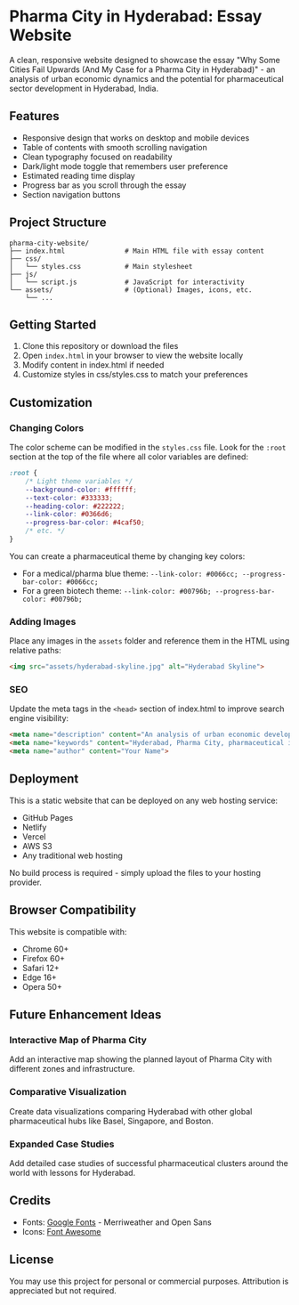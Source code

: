 # Pharma City in Hyderabad: Essay Website

A clean, responsive website designed to showcase the essay "Why Some Cities Fail Upwards (And My Case for a Pharma City in Hyderabad)" - an analysis of urban economic dynamics and the potential for pharmaceutical sector development in Hyderabad, India.

## Features

- Responsive design that works on desktop and mobile devices
- Table of contents with smooth scrolling navigation
- Clean typography focused on readability
- Dark/light mode toggle that remembers user preference
- Estimated reading time display
- Progress bar as you scroll through the essay
- Section navigation buttons

## Project Structure

```
pharma-city-website/
├── index.html               # Main HTML file with essay content
├── css/
│   └── styles.css           # Main stylesheet
├── js/
│   └── script.js            # JavaScript for interactivity
└── assets/                  # (Optional) Images, icons, etc.
    └── ...
```

## Getting Started

1. Clone this repository or download the files
2. Open `index.html` in your browser to view the website locally
3. Modify content in index.html if needed
4. Customize styles in css/styles.css to match your preferences

## Customization

### Changing Colors

The color scheme can be modified in the `styles.css` file. Look for the `:root` section at the top of the file where all color variables are defined:

```css
:root {
    /* Light theme variables */
    --background-color: #ffffff;
    --text-color: #333333;
    --heading-color: #222222;
    --link-color: #0366d6;
    --progress-bar-color: #4caf50;
    /* etc. */
}
```

You can create a pharmaceutical theme by changing key colors:
- For a medical/pharma blue theme: `--link-color: #0066cc; --progress-bar-color: #0066cc;`
- For a green biotech theme: `--link-color: #00796b; --progress-bar-color: #00796b;`

### Adding Images

Place any images in the `assets` folder and reference them in the HTML using relative paths:

```html
<img src="assets/hyderabad-skyline.jpg" alt="Hyderabad Skyline">
```

### SEO

Update the meta tags in the `<head>` section of index.html to improve search engine visibility:

```html
<meta name="description" content="An analysis of urban economic development and the potential of a pharmaceutical hub in Hyderabad">
<meta name="keywords" content="Hyderabad, Pharma City, pharmaceutical industry, urban economics, India development">
<meta name="author" content="Your Name">
```

## Deployment

This is a static website that can be deployed on any web hosting service:

- GitHub Pages
- Netlify
- Vercel
- AWS S3
- Any traditional web hosting

No build process is required - simply upload the files to your hosting provider.

## Browser Compatibility

This website is compatible with:
- Chrome 60+
- Firefox 60+
- Safari 12+
- Edge 16+
- Opera 50+

## Future Enhancement Ideas

### Interactive Map of Pharma City
Add an interactive map showing the planned layout of Pharma City with different zones and infrastructure.

### Comparative Visualization
Create data visualizations comparing Hyderabad with other global pharmaceutical hubs like Basel, Singapore, and Boston.

### Expanded Case Studies
Add detailed case studies of successful pharmaceutical clusters around the world with lessons for Hyderabad.

## Credits

- Fonts: [Google Fonts](https://fonts.google.com/) - Merriweather and Open Sans
- Icons: [Font Awesome](https://fontawesome.com/)

## License

You may use this project for personal or commercial purposes. Attribution is appreciated but not required.